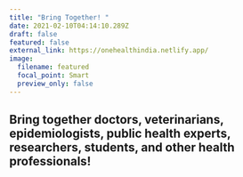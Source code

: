 ```yaml
---
title: "Bring Together! "
date: 2021-02-10T04:14:10.289Z
draft: false
featured: false
external_link: https://onehealthindia.netlify.app/
image:
  filename: featured
  focal_point: Smart
  preview_only: false
---
```

## **Bring together doctors, veterinarians, epidemiologists, public health experts, researchers, students, and other health professionals!**